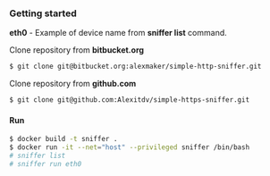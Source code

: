 
### Getting started
__eth0__ - Example of device name from __sniffer list__ command.

Clone repository from **bitbucket.org**
```bash
$ git clone git@bitbucket.org:alexmaker/simple-http-sniffer.git
```

Clone repository from **github.com**
```bash
$ git clone git@github.com:Alexitdv/simple-https-sniffer.git
```

#### Run 
```bash
$ docker build -t sniffer .
$ docker run -it --net="host" --privileged sniffer /bin/bash
# sniffer list 
# sniffer run eth0
```
